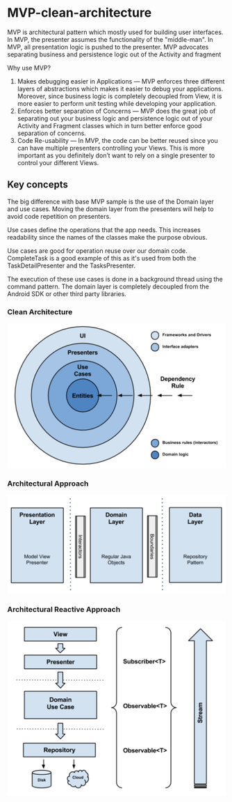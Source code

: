 # MVP-clean-architecture
MVP is architectural pattern which mostly used for building user interfaces. In MVP, the presenter assumes the functionality of the "middle-man". In MVP, all presentation logic is pushed to the presenter. MVP advocates separating business and persistence logic out of the Activity and fragment

Why use MVP?
1. Makes debugging easier in Applications — MVP enforces three different layers of abstractions which makes it easier to debug your applications. Moreover, since business logic is completely decoupled from View, it is more easier to perform unit testing while developing your application.
2. Enforces better separation of Concerns — MVP does the great job of separating out your business logic and persistence logic out of your Activity and Fragment classes which in turn better enforce good separation of concerns.
3. Code Re-usability — In MVP, the code can be better reused since you can have multiple presenters controlling your Views. This is more important as you definitely don’t want to rely on a single presenter to control your different Views.

## Key concepts
The big difference with base MVP sample is the use of the Domain layer and use cases. Moving the domain layer from the presenters will help to avoid code repetition on presenters.

Use cases define the operations that the app needs. This increases readability since the names of the classes make the purpose obvious.

Use cases are good for operation reuse over our domain code. CompleteTask is a good example of this as it's used from both the TaskDetailPresenter and the TasksPresenter.

The execution of these use cases is done in a background thread using the command pattern. The domain layer is completely decoupled from the Android SDK or other third party libraries.

### Clean Architecture
![alt text](https://github.com/abrakitlaw/MVP-clean-architecture/blob/master/Screenshot%202019-08-20%20at%2001.44.56.png)

### Architectural Approach
![alt text](https://github.com/abrakitlaw/MVP-clean-architecture/blob/master/Screenshot%202019-08-20%20at%2001.51.45.png)

### Architectural Reactive Approach
![alt text](https://github.com/abrakitlaw/MVP-clean-architecture/blob/master/Screenshot%202019-08-20%20at%2001.51.58.png)
